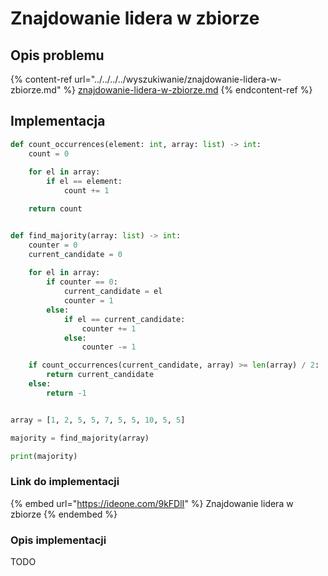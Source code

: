# Znajdowanie lidera w zbiorze

## Opis problemu

{% content-ref url="../../../../wyszukiwanie/znajdowanie-lidera-w-zbiorze.md" %}
[znajdowanie-lidera-w-zbiorze.md](../../../../wyszukiwanie/znajdowanie-lidera-w-zbiorze.md)
{% endcontent-ref %}

## Implementacja

```python
def count_occurrences(element: int, array: list) -> int:
    count = 0
    
    for el in array:
        if el == element:
            count += 1

    return count


def find_majority(array: list) -> int:
    counter = 0
    current_candidate = 0
    
    for el in array:
        if counter == 0:
            current_candidate = el
            counter = 1
        else:
            if el == current_candidate:
                counter += 1
            else:
                counter -= 1

    if count_occurrences(current_candidate, array) >= len(array) / 2:
        return current_candidate
    else:
        return -1


array = [1, 2, 5, 5, 7, 5, 5, 10, 5, 5]

majority = find_majority(array)

print(majority)
```

### Link do implementacji

{% embed url="https://ideone.com/9kFDlI" %}
Znajdowanie lidera w zbiorze
{% endembed %}

### Opis implementacji

TODO
